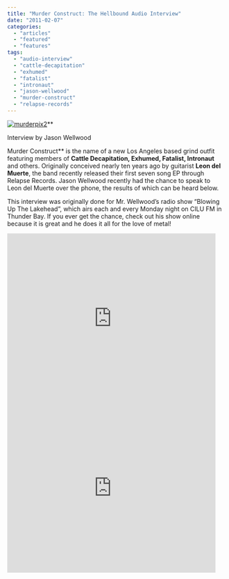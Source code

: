 ```yaml
---
title: "Murder Construct: The Hellbound Audio Interview"
date: "2011-02-07"
categories: 
  - "articles"
  - "featured"
  - "features"
tags: 
  - "audio-interview"
  - "cattle-decapitation"
  - "exhumed"
  - "fatalist"
  - "intronaut"
  - "jason-wellwood"
  - "murder-construct"
  - "relapse-records"
---
```


[![](http://www.hellbound.ca/wp-content/uploads/2011/02/murderpix2.jpg "murderpix2")](http://www.hellbound.ca/wp-content/uploads/2011/02/murderpix2.jpg)**

Interview by Jason Wellwood

Murder Construct** is the name of a new Los Angeles based grind outfit featuring members of **Cattle Decapitation, Exhumed, Fatalist, Intronaut** and others. Originally conceived nearly ten years ago by guitarist **Leon del Muerte**, the band recently released their first seven song EP through Relapse Records. Jason Wellwood recently had the chance to speak to Leon del Muerte over the phone, the results of which can be heard below.

This interview was originally done for Mr. Wellwood’s radio show “Blowing Up The Lakehead”, which airs each and every Monday night on CILU FM in Thunder Bay. If you ever get the chance, check out his show online because it is great and he does it all for the love of metal!

<iframe title="YouTube video player" width="480" height="390" src="http://www.youtube.com/embed/pgkIZCWJLx4" frameborder="0" allowfullscreen></iframe>

<iframe title="YouTube video player" width="480" height="390" src="http://www.youtube.com/embed/YKCLDn-iQNo" frameborder="0" allowfullscreen></iframe>
